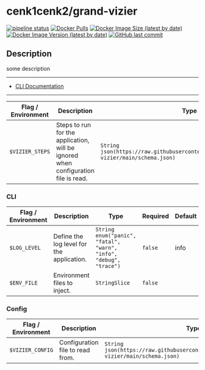 # cenk1cenk2/grand-vizier

[![pipeline status](https://gitlab.kilic.dev/docker/vizier/badges/master/pipeline.svg)](https://gitlab.kilic.dev/docker/vizier/-/commits/master) [![Docker Pulls](https://img.shields.io/docker/pulls/cenk1cenk2/vizier)](https://hub.docker.com/repository/docker/cenk1cenk2/vizier) [![Docker Image Size (latest by date)](https://img.shields.io/docker/image-size/cenk1cenk2/vizier)](https://hub.docker.com/repository/docker/cenk1cenk2/vizier) [![Docker Image Version (latest by date)](https://img.shields.io/docker/v/cenk1cenk2/vizier)](https://hub.docker.com/repository/docker/cenk1cenk2/vizier) [![GitHub last commit](https://img.shields.io/github/last-commit/cenk1cenk2/vizier)](https://github.com/cenk1cenk2/vizier)

## Description

some description

---

- [CLI Documentation](./CLI.md)

<!-- toc -->

<!-- tocstop -->

---

<!-- clidocs -->

| Flag / Environment |  Description   |  Type    | Required | Default |
|---------------- | --------------- | --------------- |  --------------- |  --------------- |
| `$VIZIER_STEPS` | Steps to run for the application, will be ignored when configuration file is read. | `String`<br/>`json(https://raw.githubusercontent.com/cenk1cenk2/docker-vizier/main/schema.json)` | `false` |  |

### CLI

| Flag / Environment |  Description   |  Type    | Required | Default |
|---------------- | --------------- | --------------- |  --------------- |  --------------- |
| `$LOG_LEVEL` | Define the log level for the application. | `String`<br/>`enum("panic", "fatal", "warn", "info", "debug", "trace")` | `false` | info |
| `$ENV_FILE` | Environment files to inject. | `StringSlice` | `false` |  |

### Config

| Flag / Environment |  Description   |  Type    | Required | Default |
|---------------- | --------------- | --------------- |  --------------- |  --------------- |
| `$VIZIER_CONFIG` | Configuration file to read from. | `String`<br/>`json(https://raw.githubusercontent.com/cenk1cenk2/docker-vizier/main/schema.json)` | `false` |  |

<!-- clidocsstop -->
